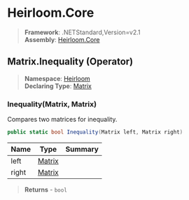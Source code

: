 # Heirloom.Core

> **Framework**: .NETStandard,Version=v2.1  
> **Assembly**: [Heirloom.Core][0]

## Matrix.Inequality (Operator)

> **Namespace**: [Heirloom][0]  
> **Declaring Type**: [Matrix][1]

### Inequality(Matrix, Matrix)

Compares two matrices for inequality.

```cs
public static bool Inequality(Matrix left, Matrix right)
```

| Name  | Type        | Summary |
|-------|-------------|---------|
| left  | [Matrix][1] |         |
| right | [Matrix][1] |         |

> **Returns** - `bool`

[0]: ../../../Heirloom.Core.md
[1]: ../Matrix.md
